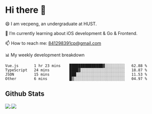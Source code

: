 
# Hi there 👋
😄 I am vecpeng, an undergraduate at HUST.

🌱 I’m currently learning about iOS development & Go & Frontend.

📫 How to reach me: 841298391cp@gmail.com

📊 My weekly development breakdown
<!--START_SECTION:waka-->

```text
Vue.js       1 hr 23 mins    ███████████████▓░░░░░░░░░   62.88 %
TypeScript   24 mins         ████▓░░░░░░░░░░░░░░░░░░░░   18.87 %
JSON         15 mins         ███░░░░░░░░░░░░░░░░░░░░░░   11.53 %
Other        6 mins          █▒░░░░░░░░░░░░░░░░░░░░░░░   04.97 %
```

<!--END_SECTION:waka-->

## Github Stats
<a href="https://github.com/anuraghazra/github-readme-stats">
  <img align="center" src="https://github-readme-stats.vercel.app/api?username=vecpeng&count_private=true&hide=stars" />
</a>
<a href="https://github.com/anuraghazra/convoychat">
  <img align="center" src="https://github-readme-stats.vercel.app/api/top-langs/?username=vecpeng&layout=compact" />
</a>
